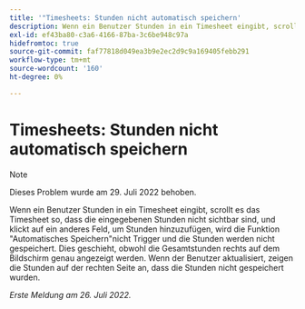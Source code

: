 ```yaml
---
title: '"Timesheets: Stunden nicht automatisch speichern'
description: Wenn ein Benutzer Stunden in ein Timesheet eingibt, scrollt es das Timesheet so, dass die eingegebenen Stunden nicht sichtbar sind, und klickt auf ein anderes Feld, um Stunden hinzuzufügen, wird die Funktion "Automatisches Speichern"nicht Trigger und die Stunden werden nicht gespeichert. Dies geschieht, obwohl die Gesamtstunden rechts auf dem Bildschirm genau angezeigt werden. Wenn der Benutzer aktualisiert, zeigen die Stunden auf der rechten Seite an, dass die Stunden nicht gespeichert wurden.
exl-id: ef43ba80-c3a6-4166-87ba-3c6be948c97a
hidefromtoc: true
source-git-commit: faf77818d049ea3b9e2ec2d9c9a169405febb291
workflow-type: tm+mt
source-wordcount: '160'
ht-degree: 0%

---
```


# Timesheets: Stunden nicht automatisch speichern

>[!NOTE]
>
>Dieses Problem wurde am 29. Juli 2022 behoben.

Wenn ein Benutzer Stunden in ein Timesheet eingibt, scrollt es das Timesheet so, dass die eingegebenen Stunden nicht sichtbar sind, und klickt auf ein anderes Feld, um Stunden hinzuzufügen, wird die Funktion &quot;Automatisches Speichern&quot;nicht Trigger und die Stunden werden nicht gespeichert. Dies geschieht, obwohl die Gesamtstunden rechts auf dem Bildschirm genau angezeigt werden. Wenn der Benutzer aktualisiert, zeigen die Stunden auf der rechten Seite an, dass die Stunden nicht gespeichert wurden.

_Erste Meldung am 26. Juli 2022._
